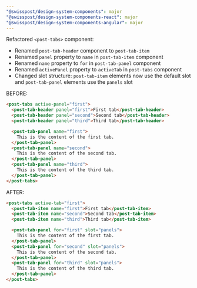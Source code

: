 ```yaml
---
"@swisspost/design-system-components": major
"@swisspost/design-system-components-react": major
"@swisspost/design-system-components-angular": major
---
```


Refactored `<post-tabs>` component:

- Renamed `post-tab-header` component to `post-tab-item`
- Renamed `panel` property to `name` in `post-tab-item` component
- Renamed `name` property to `for` in `post-tab-panel` component  
- Renamed `activePanel` property to `activeTab` in `post-tabs` component
- Changed slot structure: `post-tab-item` elements now use the default slot and `post-tab-panel` elements use the `panels` slot

BEFORE:

```html
<post-tabs active-panel="first">
  <post-tab-header panel="first">First tab</post-tab-header>
  <post-tab-header panel="second">Second tab</post-tab-header>
  <post-tab-header panel="third">Third tab</post-tab-header>

  <post-tab-panel name="first">
    This is the content of the first tab.
  </post-tab-panel>
  <post-tab-panel name="second">
    This is the content of the second tab.
  </post-tab-panel>
  <post-tab-panel name="third">
    This is the content of the third tab.
  </post-tab-panel>
</post-tabs>
```

AFTER:

```html
<post-tabs active-tab="first">
  <post-tab-item name="first">First tab</post-tab-item>
  <post-tab-item name="second">Second tab</post-tab-item>
  <post-tab-item name="third">Third tab</post-tab-item>

  <post-tab-panel for="first" slot="panels">
    This is the content of the first tab.
  </post-tab-panel>
  <post-tab-panel for="second" slot="panels">
    This is the content of the second tab.
  </post-tab-panel>
  <post-tab-panel for="third" slot="panels">
    This is the content of the third tab.
  </post-tab-panel>
</post-tabs>
```
